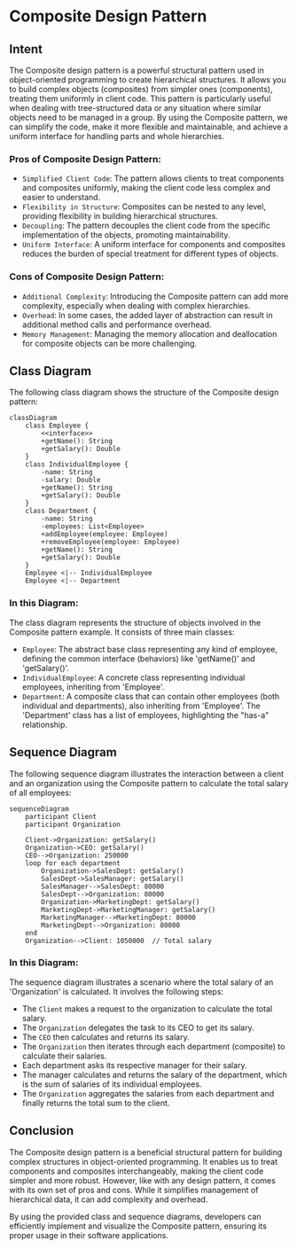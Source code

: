 # Composite Design Pattern

## Intent

The Composite design pattern is a powerful structural pattern used in object-oriented programming to create hierarchical structures. It allows you to build complex objects (composites) from simpler ones (components), treating them uniformly in client code. This pattern is particularly useful when dealing with tree-structured data or any situation where similar objects need to be managed in a group. By using the Composite pattern, we can simplify the code, make it more flexible and maintainable, and achieve a uniform interface for handling parts and whole hierarchies.


### Pros of Composite Design Pattern:

* `Simplified Client Code`: The pattern allows clients to treat components and composites uniformly, making the client code less complex and easier to understand.
* `Flexibility in Structure`: Composites can be nested to any level, providing flexibility in building hierarchical structures.
* `Decoupling`: The pattern decouples the client code from the specific implementation of the objects, promoting maintainability.
* `Uniform Interface`: A uniform interface for components and composites reduces the burden of special treatment for different types of objects.

### Cons of Composite Design Pattern:

* `Additional Complexity`: Introducing the Composite pattern can add more complexity, especially when dealing with complex hierarchies.
* `Overhead`: In some cases, the added layer of abstraction can result in additional method calls and performance overhead.
* `Memory Management`: Managing the memory allocation and deallocation for composite objects can be more challenging.

## Class Diagram

The following class diagram shows the structure of the Composite design pattern:


```mermaid
classDiagram
    class Employee {
        <<interface>>
        +getName(): String
        +getSalary(): Double
    }
    class IndividualEmployee {
        -name: String
        -salary: Double
        +getName(): String
        +getSalary(): Double
    }
    class Department {
        -name: String
        -employees: List<Employee>
        +addEmployee(employee: Employee)
        +removeEmployee(employee: Employee)
        +getName(): String
        +getSalary(): Double
    }
    Employee <|-- IndividualEmployee 
    Employee <|-- Department
```

### In this Diagram:

The class diagram represents the structure of objects involved in the Composite pattern example. It consists of three main classes:

* `Employee`: The abstract base class representing any kind of employee, defining the common interface (behaviors) like 'getName()' and 'getSalary()'.
* `IndividualEmployee`: A concrete class representing individual employees, inheriting from 'Employee'.
* `Department`:  A composite class that can contain other employees (both individual and departments), also inheriting from 'Employee'. The 'Department' class has a list of employees, highlighting the "has-a" relationship.


## Sequence Diagram

The following sequence diagram illustrates the interaction between a client and an organization using the Composite pattern to calculate the total salary of all employees:

```mermaid
sequenceDiagram
    participant Client
    participant Organization

    Client->Organization: getSalary()
    Organization->CEO: getSalary()
    CEO-->Organization: 250000
    loop for each department
        Organization->SalesDept: getSalary()
        SalesDept->SalesManager: getSalary()
        SalesManager-->SalesDept: 80000
        SalesDept-->Organization: 80000
        Organization->MarketingDept: getSalary()
        MarketingDept->MarketingManager: getSalary()
        MarketingManager-->MarketingDept: 80000
        MarketingDept-->Organization: 80000
    end
    Organization-->Client: 1050000  // Total salary
```

### In this Diagram:

The sequence diagram illustrates a scenario where the total salary of an 'Organization' is calculated. It involves the following steps:

* The `Client` makes a request to the organization to calculate the total salary.
* The `Organization` delegates the task to its CEO to get its salary.
* The `CEO` then calculates and returns its salary.
* The `Organization` then iterates through each department (composite) to calculate their salaries.
* Each department asks its respective manager for their salary.
* The manager calculates and returns the salary of the department, which is the sum of salaries of its individual employees.
* The `Organization` aggregates the salaries from each department and finally returns the total sum to the client.


## Conclusion

The Composite design pattern is a beneficial structural pattern for building complex structures in object-oriented programming. It enables us to treat components and composites interchangeably, making the client code simpler and more robust. However, like with any design pattern, it comes with its own set of pros and cons. While it simplifies management of hierarchical data, it can add complexity and overhead.

By using the provided class and sequence diagrams, developers can efficiently implement and visualize the Composite pattern, ensuring its proper usage in their software applications.